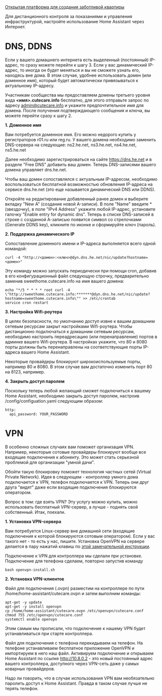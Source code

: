 [Открытая платформа для создания заботливой квартиры](http://cutecare.ru)

Для дистанционного контроля за показаниями и управления инфраструктурой, настройте использование Home Assistant через Интернет.

# DNS, DDNS

Если у вашего домашнего интернета есть выделенный (постоянный) IP-адрес, то сразу можете перейти к шагу 3.
Если у вас динамический IP-адрес, то иногда он будет меняться и вы не сможете узнать его, находясь вне дома. 
В этом случае, удобнее использовать домен (или доменное имя), который будет автоматически привязываться к актуальному IP-адресу. 

Участникам сообщества мы предоставляем домены третьего уровня вида **<имя>.cutecare.info** бесплатно, для этого отправьте запрос по адресу [admin@cutecare.info](mailto:admin@cutecare.info) и укажите предпочтительное имя для домена. После получения подтверждающего сообщения и ключа, вы можете перейти сразу к шагу 2.

**1. Доменное имя**

Вам потребуется доменное имя. Его можно недорого купить у регистраторов r01.ru или reg.ru.
У вашего домена необходимо заменить DNS-сервера на следующие: ns2.he.net, ns3.he.net, ns4.he.net, ns5.he.net

Далее необходимо зарегистрироваться на сайте https://dns.he.net и в разделе "Free DNS" добавить ваш домен. 
Теперь DNS-записями вашего домена управляет dns.he.net.

Чтобы ваш домен сопоставлялся с актуальным IP-адресом, необходимо воспользоваться бесплатной возможностью обновления IP-адреса на сервисе dns.he.net (это еще называется динамический DNS или DDNS).

Откройте на редактирование добавленный ранее домен и выберите вкладку "New A" (создание новой A-записи).
В поле "Name" введите * (звездочку), в поле "IPv4 Address" укажите любой IP-адрес, установите галочку "Enable entry for dynamic dns".
Теперь в списке DNS-записей в строке с созданной А-записью появится символ со стрелочками (Generate DDNS key), кликните по иконке и сформируйте ключ (пароль).

**2. Поддержка динамического IP**

Сопоставление доменного имени и IP-адреса выполняется всего одной командой:
```
curl -4 "http://<домен>:<ключ>@dyn.dns.he.net/nic/update?hostname=<домен>"
```

Эту команду можно запускать периодически при помощи cron, добавив в его конфигурационный файл следующую строчку, предварительно заменив sweethome.cutecare.info на имя вашего домена:
```
echo "*/5 * * * * root curl -4 \"http://sweethome.cutecare.info:*******@dyn.dns.he.net/nic/update?hostname=sweethome.cutecare.info\"" >> /etc/crontab
service cron restart
```

**3. Настройка Wifi-роутера**

В целях безопасности, по умолчанию доступ извне к вашим домашним сетевым ресурсам закрыт настройками Wifi-роутера.
Чтобы дистанционно подключаться к домашним сетевым ресурсам, необходимо настроить переадресацию (или перенаправление) портов в админке вашего Wifi-роутера.
В настройках укажите, что 80 и 8080 порты должны быть перенаправлены на соответствующие порты IP-адреса вашего Home Assistant.

Некоторые провайдеры блокируют широкоиспользуемые порты, например 80 и 8080. В этом случае вам достаточно изменить порт 80 на 8123, например.

**4. Закрыть доступ паролем**

Поскольку теперь любой желающий сможет подключиться к вашему Home Assistant, необходимо закрыть доступ паролем, настроив /config/configuation.yaml следующим образом:
```
http:
  api_password: YOUR_PASSWORD
```

# VPN

В особенно сложных случаях вам поможет организация VPN. Например, некоторые сотовые провайдеры блокируют вообще все входящие подключения к абоненту. Это может стать серьезной проблемой для организации "умной дачи".

Обойти такую блокировку поможет технология частных сетей (Virtual Private Network). Идея в следующем - контроллер умного дома подключается к VPN, телефон подключается к VPN. Теперь они друг друга "видят" даже если входящие подключения блокируются оператором.

Вопрос в том: где взять VPN? Эту услугу можно купить, можно использовать бесплатный VPN-сервер, а лучше - поднять свой собственный. Итак, поехали.

**1. Установка VPN-сервера**

Вам потребуется Linux-сервер вне домашней сети (входящие подключения к которой блокируются сотовым оператором). Если у вас такого нет - то есть у нас, пишите. Установка OpenVPN на сервере делается в пару нажатий клавиш по [этой замечательной инструкции](https://www.ostechnix.com/easiest-way-install-configure-openvpn-server-linux/).

Подключение к VPN для контроллера мы сделали при установке. Подключение для телефона сделаем, повторно запустив команду
```
bash openvpn-install.sh 
```

**2. Установка VPN-клиентов**

Файл для подключения (.ovpn) разместим на контроллере по пути /home/home-assistant/cutecare.ovpn и затем выполним команды:
```
apt-get -y update
apt-get -y install openvpn
cp /home/home-assistant/cutecare.ovpn /etc/openvpn/cutecare.conf
chmod 755 /etc/openvpn/cutecare.conf
systemctl enable openvpn
```
Этим самым мы прописали, что подключение к нашему VPN будет устанавливаться при старте контроллера.

Файл для подключения с телефона перекидываем на телефон. На телефоне устанавливаем бесплатное приложение OpenVPN и импортируем в него наш файл. Активируем подключение и открываем Home Assistant по ссылке http://10.8.0.2 - это новый постоянный адрес вашего контроллера, доступного через VPN-сеть даже у самых коварных провайдеров.

Надо ли говорить, что в случае использования VPN вам необязательно паролить доступ к Home Assistant. Правда в таком случае лучше не терять телефон.

